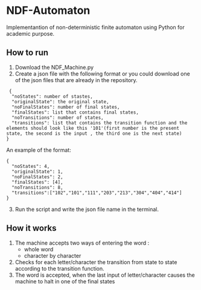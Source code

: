 # NDF-Automaton
Implementantion of non-deterministic finite automaton using Python for academic purpose.

## How to run
1. Download the NDF_Machine.py
2. Create a json file with the following format or you could download one of the json files that are already in the repository.
```
 {
  "noStates": number of stastes,
  "originalState": the original state,
  "noFinalStates": number of final states,
  "finalStates": list that contains final states,
  "noTransitions": number of states,
  "transitions": list that contains the transition function and the elements should look like this '101'(first number is the present state, the second is the input , the third one is the next state)
}
```
An example of the format:
```
{
  "noStates": 4,
  "originalState": 1,
  "noFinalStates": 2,
  "finalStates": [4],
  "noTransitions": 8,
  "transitions":["102","101","111","203","213","304","404","414"]
}
```
3. Run the script and write the json file name in the terminal.
## How it works
1. The machine accepts two ways of entering the word :
      * whole word
      * character by character
2. Checks for each letter/character the transition from state to state according to the transition function.
3. The word is accepted, when the last input of letter/character causes the machine to halt in one of the final states

